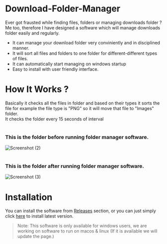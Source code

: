 # Download-Folder-Manager
Ever got frausted while finding files, folders or managing downloads folder ? Me too, therefore I have designed a software which will manage downloads folder easily and regularly.<br>
- It can manage your download folder very conviniently and in disciplined manner.
- It will sort all files and folders to one folder for different-different types of files.
- It can automatically start managing on windows startup
- Easy to install with user friendly interface.

# How It Works ?
Basically it checks all the files in folder and based on their types it sorts the file for example the file type is "PNG" so it will move that file to "Images" folder.<br>
It checks the folder every 15 seconds of interval<br><br>
### This is the folder before running __folder manager__ software.
![Screenshot (2)](https://user-images.githubusercontent.com/98802415/152815761-0e707358-1ea6-4699-8ee7-b41103a85068.png)<br><br>
### This is the folder after running __folder manager__ software.
![Screenshot (3)](https://user-images.githubusercontent.com/98802415/152816094-319786ad-8221-4f19-9f16-621dc1e068f2.png)

# Installation
You can install the software from [Releases](https://github.com/Rishi-Pardeshi/Download-Folder-Manager/releases) section, or you can just simply click [here](https://github.com/Rishi-Pardeshi/Download-Folder-Manager/releases/latest) to install latest version.<br>
> Note: This software is only available for windows users, we are working on software to run on macos & linux (If it is available we will update the page.)
